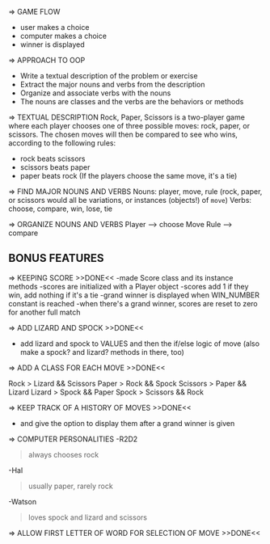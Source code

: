 => GAME FLOW
- user makes a choice
- computer makes a choice
- winner is displayed

=> APPROACH TO OOP
- Write a textual description of the problem or exercise
- Extract the major nouns and verbs from the description
- Organize and associate verbs with the nouns
- The nouns are classes and the verbs are the behaviors or methods

=> TEXTUAL DESCRIPTION
Rock, Paper, Scissors is a two-player game where each player chooses one of
three possible moves: rock, paper, or scissors. The chosen moves will then be
compared to see who wins, according to the following rules:
- rock beats scissors
- scissors beats paper
- paper beats rock
(If the players choose the same move, it's a tie)


=> FIND MAJOR NOUNS AND VERBS
Nouns: player, move, rule
(rock, paper, or scissors would all be variations, or instances (objects!) of `move`)
Verbs: choose, compare, win, lose, tie

=> ORGANIZE NOUNS AND VERBS
Player --> choose
Move 
Rule
--> compare


## BONUS FEATURES

=> KEEPING SCORE >>DONE<<
-made Score class and its instance methods
-scores are initialized with a Player object
-scores add 1 if they win, add nothing if it's a tie
-grand winner is displayed when WIN_NUMBER constant is reached
-when there's a grand winner, scores are reset to zero for another full match


=> ADD LIZARD AND SPOCK >>DONE<<
- add lizard and spock to VALUES and then the if/else logic of move (also make a
  spock? and lizard? methods in there, too)


=> ADD A CLASS FOR EACH MOVE >>DONE<<

Rock > Lizard && Scissors
Paper > Rock && Spock
Scissors > Paper && Lizard
Lizard > Spock && Paper
Spock > Scissors && Rock


=> KEEP TRACK OF A HISTORY OF MOVES >>DONE<<
- and give the option to display them after a grand winner is given

=> COMPUTER PERSONALITIES
-R2D2
> always chooses rock

-Hal
> usually paper, rarely rock

-Watson
> loves spock and lizard and scissors 

=> ALLOW FIRST LETTER OF WORD FOR SELECTION OF MOVE >>DONE<<

